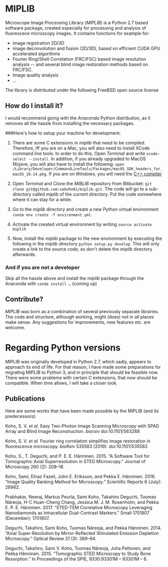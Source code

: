 # MIPLIB

Microscope Image Processing Library (*MIPLIB*) is a Python 2.7 based software package, created especially for processing and analysis of fluorescece microscopy images. It contains functions for example for:

- image registration 2D/3D
- image deconvolution and fusion (2D/3D), based on efficient CUDA GPU accelerated algorithms
- Fourier Ring/Shell Correlation (FRC/FSC) based image resolution analysis -- and several blind image restoration methods based on FRC/FSC.
- Image quality analysis
- ...

The library is distributed under the following FreeBSD open source license

## How do I install it?

I would recommend going with the *Anaconda* Python distribution, as it removes all the hassle from installing the necessary packages. 

###Here's how to setup your machine for development:

  1. There are some C extensions in *miplib* that need to be compiled. Therefore, iff you are on a *Mac*, you will also need to install XCode command line tools. In order to do this, Open *Terminal* and write `xcode-select --install`. In addition, if you already upgraded to MacOS Mojave, you will also have to install the following: `open /Library/Developer/CommandLineTools/Packages/macOS_SDK_headers_for_macOS_10.14.pkg`. If you are on *Windows*, you will need the [C++ compiler](https://www.microsoft.com/en-us/download/details.aspx?id=44266)


3. Open *Terminal* and Clone the *MIBLIB* repository from Bitbucket: `git clone git@github.com:sakoho81/miplib.git`. The code will go to a sub-directory called *miplib* of the current directory. Put the code somewhere where it can stay for a while.
4. Go to the *miplib* directory and create a new Python virtual environment `conda env create -f environment.yml`. 
5. Activate the created virtual environment by writing `source activate miplib`
6. Now, install the *miplib* package to the new environment by executing the following in the *miplib* directory `python setup.py develop`. This will only create a link to the source code, so don't delete the *miplib* directory afterwards. 

### And if you are not a developer

Skip all the hassle above and install the *miplib* package through the Anaconda with ```conda install …``` (coming up)

## Contribute?

*MIPLIB* was born as a combination of several previously separate libraries. The code and structure, although working, might (does) not in all places make sense. Any suggestions for improvements, new features etc. are welcome. 

# Regarding Python versions

MIPLIB was originally developed in Python 2.7, which sadly, appears to approach its end of life. For that reason, I have made some preparations for migrating MIPLIB to Python 3, and in principle that should be feasible now. There were some problems with certain C extensions, that now should be compatible. When time allows, I will take a closer look.

## Publications

Here are some works that have been made possible by the MIPLIB (and its predecessors):

Koho, S. V. *et al.* Easy Two-Photon Image Scanning Microscopy with SPAD Array and Blind Image Reconstruction. *biorxiv* doi:10.1101/563288

Koho, S. V. *et al.* Fourier ring correlation simplifies image restoration in fluorescence microscopy. *bioRxiv* 535583 (2019). doi:10.1101/535583

Koho, S., T. Deguchi, and P. E. E. Hänninen. 2015. “A Software Tool for Tomographic Axial Superresolution in STED Microscopy.” Journal of Microscopy 260 (2): 208–18.

Koho, Sami, Elnaz Fazeli, John E. Eriksson, and Pekka E. Hänninen. 2016. “Image Quality Ranking Method for Microscopy.” Scientific Reports 6 (July): 28962.

Prabhakar, Neeraj, Markus Peurla, Sami Koho, Takahiro Deguchi, Tuomas Näreoja, H-C Huan-Cheng Chang, Jessica M. J. M. Rosenholm, and Pekka E. P. E. Hänninen. 2017. “STED-TEM Correlative Microscopy Leveraging Nanodiamonds as Intracellular Dual-Contrast Markers.” Small  1701807 (December): 1701807.

Deguchi, Takahiro, Sami Koho, Tuomas Näreoja, and Pekka Hänninen. 2014. “Axial Super-Resolution by Mirror-Reflected Stimulated Emission Depletion Microscopy.” Optical Review 21 (3): 389–94.

Deguchi, Takahiro, Sami V. Koho, Tuomas Näreoja, Juha Peltonen, and Pekka Hänninen. 2015. “Tomographic STED Microscopy to Study Bone Resorption.” In Proceedings of the SPIE, 9330:93301M – 93301M – 6.

